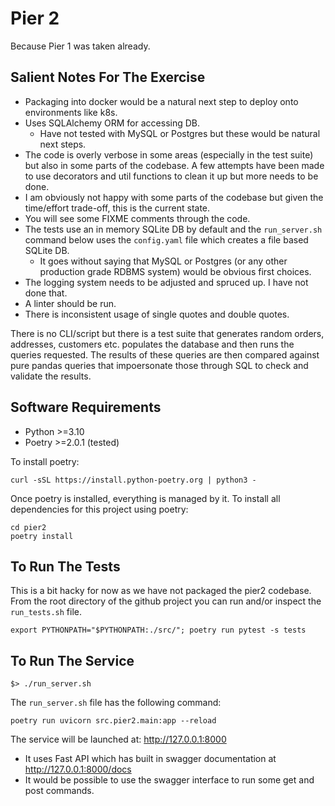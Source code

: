 # Pier 2

Because Pier 1 was taken already.

## Salient Notes For The Exercise

- Packaging into docker would be a natural next step to deploy                                            onto environments like k8s.
- Uses SQLAlchemy ORM for accessing DB. 
  - Have not tested with MySQL or Postgres but these would be natural next steps.
- The code is overly verbose in some areas (especially in the test suite) but also in some parts of the codebase. A few attempts have been made to use decorators and util functions to clean it up but more needs to be done.
- I am obviously not happy with some parts of the codebase but given the time/effort trade-off, this is the current state.
- You will see some FIXME comments through the code.
- The tests use an in memory SQLite DB by default and the `run_server.sh` command below uses the `config.yaml` file which creates a file based SQLite DB. 
  - It goes without saying that MySQL or Postgres (or any other production grade RDBMS system) would be obvious first choices.
- The logging system needs to be adjusted and spruced up. I have not done that.
- A linter should be run.
- There is inconsistent usage of single quotes and double quotes. 

There is no CLI/script but there is a test suite that generates random orders, addresses, customers etc. populates the database and then runs the queries requested. The results of these queries are then compared against pure pandas queries that impoersonate those through SQL to check and validate the results.


## Software Requirements

- Python >=3.10
- Poetry >=2.0.1 (tested)

To install poetry:
```
curl -sSL https://install.python-poetry.org | python3 -
```

Once poetry is installed, everything is managed by it. To install all dependencies for this project using poetry:

```
cd pier2
poetry install
```

## To Run The Tests

This is a bit hacky for now as we have not packaged the pier2 codebase. From the root directory of the github project you can run and/or inspect the `run_tests.sh` file. 

```
export PYTHONPATH="$PYTHONPATH:./src/"; poetry run pytest -s tests
```

## To Run The Service

```
$> ./run_server.sh

```
The `run_server.sh` file has the following command:
```
poetry run uvicorn src.pier2.main:app --reload
```

The service will be launched at: http://127.0.0.1:8000

- It uses Fast API which has built in swagger documentation at http://127.0.0.1:8000/docs
- It would be possible to use the swagger interface to run some get and post commands.
